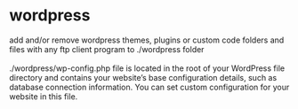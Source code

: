 # wordpress
add and/or remove wordpress themes, plugins or custom code folders and files with any ftp client program to ./wordpress folder
<br /><br />./wordpress/wp-config.php file is located in the root of your WordPress file directory and contains your website’s base configuration details, such as database connection information.
You can set custom configuration for your website in this file.